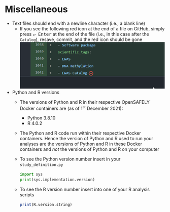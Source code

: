 # Miscellaneous



- Text files should end with a newline character (i.e., a blank line)
  - If you see the following red icon at the end of a file on GitHub, simply press <kbd>↵ Enter</kbd> at the end of the file (i.e., in this case after the `Catalog`), resave, commit, and the red icon should be gone  
    ![](img/endoffile-newline-missing.png)<!-- -->
- Python and R versions
  - The versions of Python and R in their respective OpenSAFELY Docker containers are (as of 1<sup>st</sup> December 2021):
    - Python 3.8.10
    - R 4.0.2
  - The Python and R code run within their respective Docker containers. Hence the version of Python and R used to run your analyses are the versions of Python and R in these Docker containers and *not* the versions of Python and R on your computer
  - To see the Python version number insert in your `study_definition.py`
  
    ``` python
    import sys
    print(sys.implementation.version)
    ```  
  - To see the R version number insert into one of your R analysis scripts  
  
    ``` r
    print(R.version.string)
    ```  

